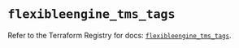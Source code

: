 # `flexibleengine_tms_tags`

Refer to the Terraform Registry for docs: [`flexibleengine_tms_tags`](https://registry.terraform.io/providers/flexibleenginecloud/flexibleengine/1.46.0/docs/resources/tms_tags).
